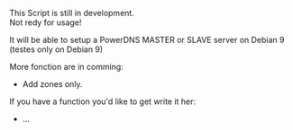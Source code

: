 This Script is still in development.<br />
Not redy for usage!

It will be able to setup a PowerDNS MASTER or SLAVE server on Debian 9 (testes only on Debian 9)<br />

More fonction are in comming:<br />
* Add zones only.

If you have a function you'd like to get write it her:<br />
*  ...
